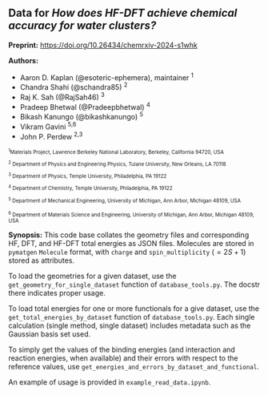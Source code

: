 ## Data for *How does HF-DFT achieve chemical accuracy for water clusters?*

**Preprint:** https://doi.org/10.26434/chemrxiv-2024-s1whk

**Authors:**
- Aaron D. Kaplan (@esoteric-ephemera), maintainer <sup>1</sup>
- Chandra Shahi (@schandra85) <sup>2</sup>
- Raj K. Sah (@RajSah46) <sup>3</sup>
- Pradeep Bhetwal (@Pradeepbhetwal) <sup>4</sup>
- Bikash Kanungo (@bikashkanungo) <sup>5</sup>
- Vikram Gavini <sup>5,6</sup>
- John P. Perdew <sup>2,3</sup>

<font size = "1">
<sup>1</sup>Materials Project, Lawrence Berkeley National Laboratory, Berkeley, California 94720, USA

<sup>2</sup> Department of Physics and Engineering Physics, Tulane University, New Orleans, LA 70118

<sup>3</sup> Department of Physics, Temple University, Philadelphia, PA 19122

<sup>4</sup> Department of Chemistry, Temple University, Philadelphia, PA 19122

<sup>5</sup> Department of Mechanical Engineering, University of Michigan, Ann Arbor, Michigan 48109, USA

<sup>6</sup> Department of Materials Science and Engineering, University of Michigan, Ann Arbor, Michigan 48109, USA
</font>

**Synopsis:**
This code base collates the geometry files and corresponding HF, DFT, and HF-DFT total energies as JSON files.
Molecules are stored in `pymatgen` `Molecule` format, with `charge` and `spin_multiplicity` ($=2S + 1$) stored as attributes.

To load the geometries for a given dataset, use the `get_geometry_for_single_dataset` function of `database_tools.py`.
The docstr there indicates proper usage.

To load total energies for one or more functionals for a give dataset, use the `get_total_energies_by_dataset` function of `database_tools.py`.
Each single calculation (single method, single dataset) includes metadata such as the Gaussian basis set used.

To simply get the values of the binding energies (and interaction and reaction energies, when available) and their errors with respect to the reference values, use `get_energies_and_errors_by_dataset_and_functional`.

An example of usage is provided in `example_read_data.ipynb`.